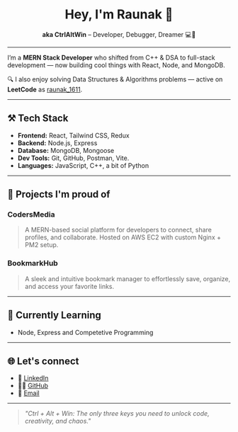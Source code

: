 <h1 align="center">Hey, I'm Raunak 👋</h1>
<p align="center">
  <b>aka CtrlAltWin</b> – Developer, Debugger, Dreamer 💻🚀  
</p>

---

I’m a **MERN Stack Developer** who shifted from C++ & DSA to full-stack development — now building cool things with React, Node, and MongoDB.

🔍 I also enjoy solving Data Structures & Algorithms problems — active on **LeetCode** as [raunak_1611](https://leetcode.com/raunak_1611).

---

## ⚒️ Tech Stack
- **Frontend:** React, Tailwind CSS, Redux
- **Backend:** Node.js, Express
- **Database:** MongoDB, Mongoose
- **Dev Tools:** Git, GitHub, Postman, Vite.
- **Languages:** JavaScript, C++, a bit of Python

---

## 🚧 Projects I'm proud of

### CodersMedia
> A MERN-based social platform for developers to connect, share profiles, and collaborate. Hosted on AWS EC2 with custom Nginx + PM2 setup.

### BookmarkHub
> A sleek and intuitive bookmark manager to effortlessly save, organize, and access your favorite links.

---

## 🚀 Currently Learning
- Node, Express and Competetive Programming

---

## 🌐 Let's connect

- 💼 [LinkedIn](https://www.linkedin.com/in/raunak-kumar-065289266/)
- 🧑‍💻 [GitHub](https://github.com/CtrlAltWin)
- 📧 [Email](mailto:raunakkumar7245@gmail.com)

---

> *"Ctrl + Alt + Win: The only three keys you need to unlock code, creativity, and chaos."*
